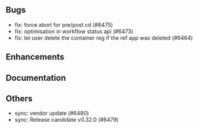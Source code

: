 ## Bugs
- fix: force abort for pre/post cd  (#6475)
- fix: optimisation in workflow status api (#6473)
- fix: let user delete the container reg if the ref app was deleted (#6464)
## Enhancements
## Documentation
## Others
- sync: vendor update (#6480)
- sync: Release candidate v0.32.0 (#6479)
